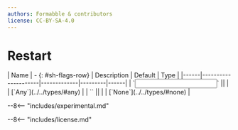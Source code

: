 ```yaml
---
authors: Formabble & contributors
license: CC-BY-SA-4.0
---
```



# Restart

<div class="sh-parameters" markdown="1">
| Name | - {: #sh-flags-row} | Description | Default | Type |
|------|---------------------|-------------|---------|------|
| `<input>` || | | [`Any`](../../types/#any) |
| `<output>` || | | [`None`](../../types/#none) |

</div>

--8<-- "includes/experimental.md"



--8<-- "includes/license.md"

